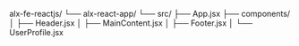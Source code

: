 alx-fe-reactjs/
 └── alx-react-app/
     └── src/
         ├── App.jsx
         ├── components/
         │   ├── Header.jsx
         │   ├── MainContent.jsx
         │   ├── Footer.jsx
         │   └── UserProfile.jsx
